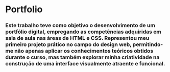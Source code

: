 # Portfolio

### Este trabalho teve como objetivo o desenvolvimento de um portfólio digital, empregando as competências adquiridas em sala de aula nas áreas de HTML e CSS. Representou meu primeiro projeto prático no campo do design web, permitindo-me não apenas aplicar os conhecimentos teóricos obtidos durante o curso, mas também explorar minha criatividade na construção de uma interface visualmente atraente e funcional.
